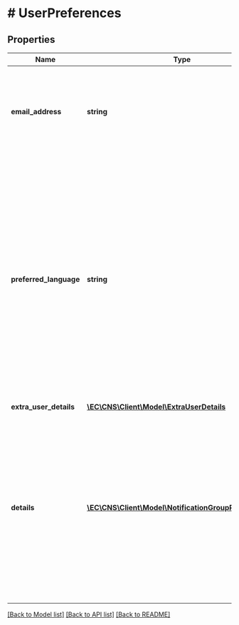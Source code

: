 # # UserPreferences

## Properties

Name | Type | Description | Notes
------------ | ------------- | ------------- | -------------
**email_address** | **string** | Email SMTP  address of the client for whom the preferences are set. Uniquely identifies the user in the system. | [optional]
**preferred_language** | **string** | The preferred language for receiving notifications (EN, FR, DE). When receiving a notification, if the content is available in the preferred language, then that language is used. If the content is not available in the preferred language, then the default language is used. | [optional]
**extra_user_details** | [**\EC\CNS\Client\Model\ExtraUserDetails**](ExtraUserDetails.md) |  | [optional]
**details** | [**\EC\CNS\Client\Model\NotificationGroupPreferences[]**](NotificationGroupPreferences.md) | The user&#39;s preferences for each notification group, if requested. These notification groups can be configured by the user through the CNS UI. If the user doesn&#39;t configure preferences, then the defaults will be returned. | [optional]

[[Back to Model list]](../../README.md#models) [[Back to API list]](../../README.md#endpoints) [[Back to README]](../../README.md)

